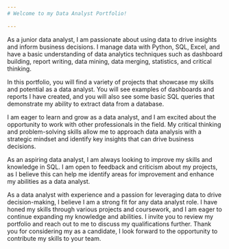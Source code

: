 ```yaml
---
# Welcome to my Data Analyst Portfolio!
 
---
```


As a junior data analyst, I am passionate about using data to drive insights and inform business decisions. I manage data with Python, SQL, Excel, and have a basic understanding of data analytics techniques such as dashboard building, report writing, data mining, data merging, statistics, and critical thinking.

In this portfolio, you will find a variety of projects that showcase my skills and potential as a data analyst. You will see examples of dashboards and reports I have created, and you will also see some basic SQL queries that demonstrate my ability to extract data from a database.

I am eager to learn and grow as a data analyst, and I am excited about the opportunity to work with other professionals in the field. My critical thinking and problem-solving skills allow me to approach data analysis with a strategic mindset and identify key insights that can drive business decisions.

As an aspiring data analyst, I am always looking to improve my skills and knowledge in SQL. I am open to feedback and criticism about my projects, as I believe this can help me identify areas for improvement and enhance my abilities as a data analyst.

As a data analyst with experience and a passion for leveraging data to drive decision-making, I believe I am a strong fit for any data analyst role. I have honed my skills through various projects and coursework, and I am eager to continue expanding my knowledge and abilities. I invite you to review my portfolio and reach out to me to discuss my qualifications further. 
Thank you for considering my as a candidate, I look forward to the opportunity to contribute my skills to your team.